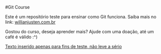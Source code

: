 #Git Course

Este é um repositório teste para ensinar como Git funciona.
Saiba mais no link: [willianjusten.com.br](https://willianjusten.com.br)

Gostou do curso, deseja aprender mais? Ajude com uma doação, até um café é válido :^)

[Texto inserido apenas para fins de teste, não leve a sério](suicidio.com.br)

